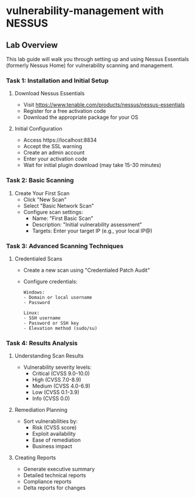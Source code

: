 # vulnerability-management with NESSUS

## Lab Overview

This lab guide will walk you through setting up and using Nessus Essentials (formerly Nessus Home) for vulnerability scanning and management.

### Task 1: Installation and Initial Setup

1. Download Nessus Essentials

   - Visit https://www.tenable.com/products/nessus/nessus-essentials
   - Register for a free activation code
   - Download the appropriate package for your OS

2. Initial Configuration
   - Access https://localhost:8834
   - Accept the SSL warning
   - Create an admin account
   - Enter your activation code
   - Wait for initial plugin download (may take 15-30 minutes)

### Task 2: Basic Scanning

1. Create Your First Scan
   - Click "New Scan"
   - Select "Basic Network Scan"
   - Configure scan settings:
     - Name: "First Basic Scan"
     - Description: "Initial vulnerability assessment"
     - Targets: Enter your target IP (e.g., your local IP@)

### Task 3: Advanced Scanning Techniques

1. Credentialed Scans

   - Create a new scan using "Credentialed Patch Audit"
   - Configure credentials:

     ```
     Windows:
     - Domain or local username
     - Password

     Linux:
     - SSH username
     - Password or SSH key
     - Elevation method (sudo/su)
     ```

### Task 4: Results Analysis

1. Understanding Scan Results

   - Vulnerability severity levels:
     - Critical (CVSS 9.0-10.0)
     - High (CVSS 7.0-8.9)
     - Medium (CVSS 4.0-6.9)
     - Low (CVSS 0.1-3.9)
     - Info (CVSS 0.0)

2. Remediation Planning

   - Sort vulnerabilities by:
     - Risk (CVSS score)
     - Exploit availability
     - Ease of remediation
     - Business impact

3. Creating Reports
   - Generate executive summary
   - Detailed technical reports
   - Compliance reports
   - Delta reports for changes
